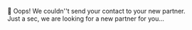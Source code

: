 😬 Oops\! We couldn''t send your contact to your new partner\.  
Just a sec, we are looking for a new partner for you\.\.\.  